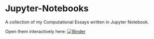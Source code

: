 # Jupyter-Notebooks

A collection of my Computational Essays written in Jupyter Notebook.

Open them interactively here:
[![Binder](https://mybinder.org/badge_logo.svg)](https://mybinder.org/v2/gh/KarlHenrik/Computational-Essays/master)
